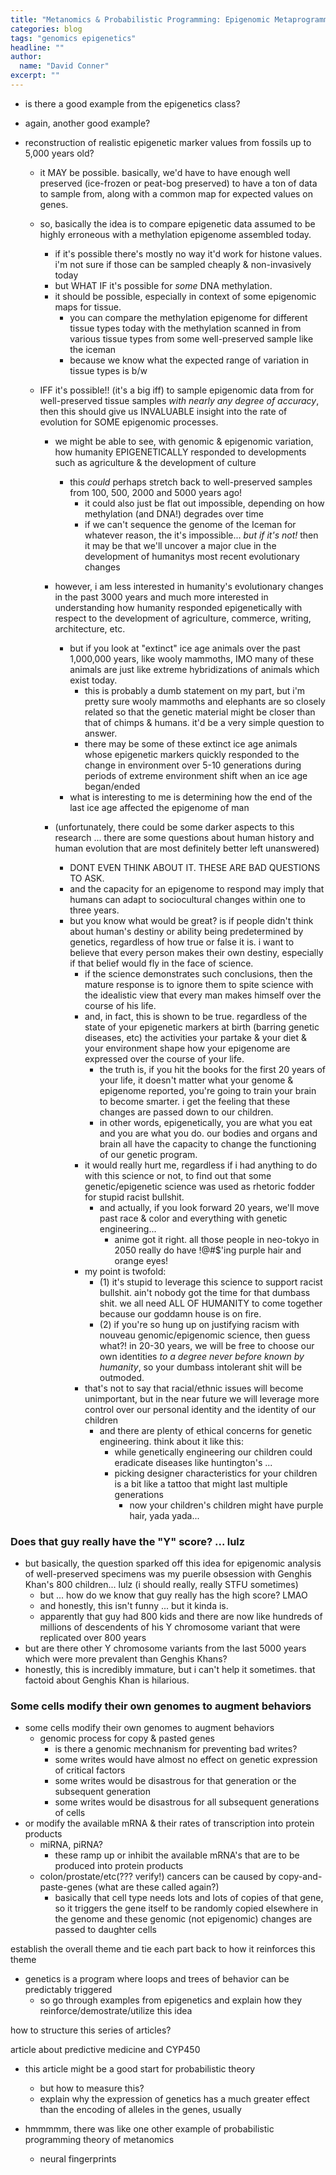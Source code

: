 ```yaml
---
title: "Metanomics & Probabilistic Programming: Epigenomic Metaprogramming"
categories: blog
tags: "genomics epigenetics"
headline: ""
author:
  name: "David Conner"
excerpt: ""
---
```


- is there a good example from the epigenetics class?
- again, another good example?

- reconstruction of realistic epigenetic marker values from fossils up
  to 5,000 years old?
  - it MAY be possible. basically, we'd have to have enough well
    preserved (ice-frozen or peat-bog preserved) to have a ton of data
    to sample from, along with a common map for expected values on
    genes.
  - so, basically the idea is to compare epigenetic data assumed to be
    highly erroneous with a methylation epigenome assembled today.

    - if it's possible there's mostly no way it'd work for histone
      values. i'm not sure if those can be sampled cheaply &
      non-invasively today
    - but WHAT IF it's possible for *some* DNA methylation.
    - it should be possible, especially in context of some epigenomic
      maps for tissue.
      - you can compare the methylation epigenome for different tissue
        types today with the methylation scanned in from various
        tissue types from some well-preserved sample like the iceman
      - because we know what the expected range of variation in tissue
        types is b/w

  - IFF it's possible!! (it's a big iff) to sample epigenomic data
    from for well-preserved tissue samples *with nearly any degree of
    accuracy*, then this should give us INVALUABLE insight into the
    rate of evolution for SOME epigenomic processes.
    - we might be able to see, with genomic & epigenomic variation,
      how humanity EPIGENETICALLY responded to developments such as
      agriculture & the development of culture
      - this *could* perhaps stretch back to well-preserved samples
        from 100, 500, 2000 and 5000 years ago!
        - it could also just be flat out impossible, depending on how
          methylation (and DNA!) degrades over time
        - if we can't sequence the genome of the Iceman for whatever
          reason, the it's impossible... *but if it's not!* then it
          may be that we'll uncover a major clue in the development of
          humanitys most recent evolutionary changes
    - however, i am less interested in humanity's evolutionary changes
      in the past 3000 years and much more interested in understanding
      how humanity responded epigenetically with respect to the
      development of agriculture, commerce, writing, architecture,
      etc.
      - but if you look at "extinct" ice age animals over the past
        1,000,000 years, like wooly mammoths, IMO many of these
        animals are just like extreme hybridizations of animals which
        exist today.
        - this is probably a dumb statement on my part, but i'm pretty
          sure wooly mammoths and elephants are so closely related so
          that the genetic material might be closer than that of
          chimps & humans. it'd be a very simple question to answer.
        - there may be some of these extinct ice age animals whose
          epigenetic markers quickly responded to the change in
          environment over 5-10 generations during periods of extreme
          environment shift when an ice age began/ended
      - what is interesting to me is determining how the end of the
        last ice age affected the epigenome of man

    - (unfortunately, there could be some darker aspects to this
      research ... there are some questions about human history and
      human evolution that are most definitely better left unanswered)
        - DONT EVEN THINK ABOUT IT. THESE ARE BAD QUESTIONS TO ASK.
        - and the capacity for an epigenome to respond may imply that
          humans can adapt to sociocultural changes within one to
          three years.
        - but you know what would be great? is if people didn't think
          about human's destiny or ability being predetermined by
          genetics, regardless of how true or false it is. i want to
          believe that every person makes their own destiny,
          especially if that belief would fly in the face of science.
          - if the science demonstrates such conclusions, then the
            mature response is to ignore them to spite science with
            the idealistic view that every man makes himself over the
            course of his life.
          - and, in fact, this is shown to be true. regardless of the
            state of your epigenetic markers at birth (barring genetic
            diseases, etc) the activities your partake & your diet &
            your environment shape how your epigenome are expressed
            over the course of your life.
            - the truth is, if you hit the books for the first 20
              years of your life, it doesn't matter what your genome &
              epigenome reported, you're going to train your brain to
              become smarter. i get the feeling that these changes are
              passed down to our children.
            - in other words, epigenetically, you are what you eat and
              you are what you do. our bodies and organs and brain all
              have the capacity to change the functioning of our
              genetic program.
          - it would really hurt me, regardless if i had anything to
            do with this science or not, to find out that some
            genetic/epigenetic science was used as rhetoric fodder for
            stupid racist bullshit.
            - and actually, if you look forward 20 years, we'll move
              past race & color and everything with genetic
              engineering...
              - anime got it right. all those people in neo-tokyo in
                2050 really do have !@#$'ing purple hair and orange
                eyes!
          - my point is twofold:
            - (1) it's stupid to leverage this science to support
              racist bullshit. ain't nobody got the time for that
              dumbass shit. we all need ALL OF HUMANITY to come
              together because our goddamn house is on fire.
            - (2) if you're so hung up on justifying racism with
              nouveau genomic/epigenomic science, then guess what?! in
              20-30 years, we will be free to choose our own
              identities *to a degree never before known by humanity*,
              so your dumbass intolerant shit will be outmoded.
          - that's not to say that racial/ethnic issues will become
            unimportant, but in the near future we will leverage more
            control over our personal identity and the identity of our
            children
            - and there are plenty of ethical concerns for genetic
              engineering. think about it like this:
              - while genetically engineering our children could
                eradicate diseases like huntington's ...
              - picking designer characteristics for your children is
                a bit like a tattoo that might last multiple
                generations
                - now your children's children might have purple hair,
                  yada yada...

### Does that guy really have the "Y" score? ... lulz

- but basically, the question sparked off this idea for epigenomic
  analysis of well-preserved specimens was my puerile obsession with
  Genghis Khan's 800 children... lulz (i should really, really STFU
  sometimes)
  - but ... how do we know that guy really has the high score? LMAO
  - and honestly, this isn't funny ... but it kinda is.
  - apparently that guy had 800 kids and there are now like hundreds
    of millions of descendents of his Y chromosome variant that were
    replicated over 800 years
- but are there other Y chromosome variants from the last 5000 years
  which were more prevalent than Genghis Khans?
- honestly, this is incredibly immature, but i can't help it
  sometimes. that factoid about Genghis Khan is hilarious.

### Some cells modify their own genomes to augment behaviors

- some cells modify their own genomes to augment behaviors
  - genomic process for copy & pasted genes
    - is there a genomic mechnanism for preventing bad writes?
    - some writes would have almost no effect on genetic expression of
      critical factors
    - some writes would be disastrous for that generation or the
      subsequent generation
    - some writes would be disastrous for all subsequent generations
      of cells
- or modify the available mRNA & their rates of transcription into
  protein products
  - miRNA, piRNA?
    - these ramp up or inhibit the available mRNA's that are to be
      produced into protein products
  - colon/prostate/etc(??? verify!) cancers can be caused by
    copy-and-paste-genes (what are these called again?)
    - basically that cell type needs lots and lots of copies of that
      gene, so it triggers the gene itself to be randomly copied
      elsewhere in the genome and these genomic (not epigenomic)
      changes are passed to daughter cells

establish the overall theme and tie each part back to how it
reinforces this theme
- genetics is a program where loops and trees of behavior can be
  predictably triggered
  - so go through examples from epigenetics and explain how they
    reinforce/demostrate/utilize this idea

how to structure this series of articles?

article about predictive medicine and CYP450
- this article might be a good start for probabilistic theory
  - but how to measure this?
  - explain why the expression of genetics has a much greater effect
    than the encoding of alleles in the genes, usually

- hmmmmm, there was like one other example of probabilistic
  programming theory of metanomics
  - neural fingerprints
